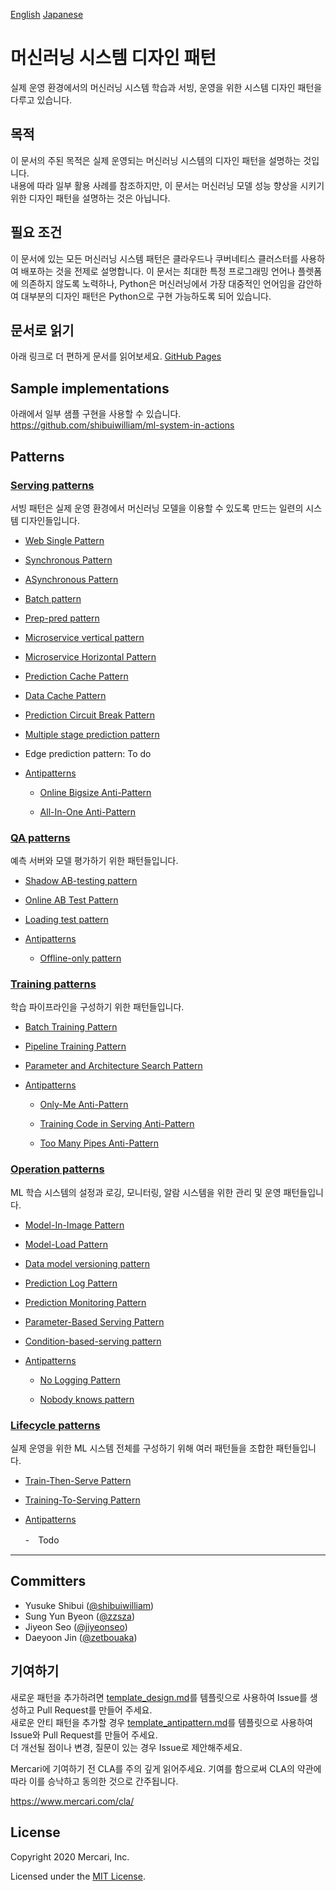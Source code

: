 [English](./README.md) [Japanese](./README_ja.md) 
# 머신러닝 시스템 디자인 패턴 
실제 운영 환경에서의 머신러닝 시스템 학습과 서빙, 운영을 위한 시스템 디자인 패턴을 다루고 있습니다. 

## 목적
이 문서의 주된 목적은 실제 운영되는 머신러닝 시스템의 디자인 패턴을 설명하는 것입니다. 
<br>
내용에 따라 일부 활용 사례를 참조하지만, 이 문서는 머신러닝 모델 성능 향상을 시키기 위한 디자인 패턴을 설명하는 것은 아닙니다. 
<br>

## 필요 조건
이 문서에 있는 모든 머신러닝 시스템 패턴은 클라우드나 쿠버네티스 클러스터를 사용하여 배포하는 것을 전제로 설명합니다. 이 문서는 최대한 특정 프로그래밍 언어나 플렛폼에 의존하지 않도록 노력하나, Python은 머신러닝에서 가장 대중적인 언어임을 감안하여 대부분의 디자인 패턴은 Python으로 구현 가능하도록 되어 있습니다. 
<br>

## 문서로 읽기 
아래 링크로 더 편하게 문서를 읽어보세요. 
[GitHub Pages](https://mercari.github.io/ml-system-design-pattern/README_ko.html)

## Sample implementations
아래에서 일부 샘플 구현을 사용할 수 있습니다.
https://github.com/shibuiwilliam/ml-system-in-actions
## Patterns
### [Serving patterns](./Serving-patterns/README_ko.md)
서빙 패턴은 실제 운영 환경에서 머신러닝 모델을 이용할 수 있도록 만드는 일련의 시스템 디자인들입니다. 
 
- [Web Single Pattern](./Serving-patterns/Web-single-pattern/design_ko.md)


- [Synchronous Pattern](./Serving-patterns/Synchronous-pattern/design_ko.md)


- [ASynchronous Pattern](./Serving-patterns/Asynchronous-pattern/design_ko.md)


- [Batch pattern](./Serving-patterns/Batch-pattern/design_ko.md)


- [Prep-pred pattern](./Serving-patterns/Prep-pred-pattern/design_ko.md)


- [Microservice vertical pattern](./Serving-patterns/Microservice-vertical-pattern/design_ko.md)


- [Microservice Horizontal Pattern](./Serving-patterns/Microservice-horizontal-pattern/design_ko.md)


- [Prediction Cache Pattern](./Serving-patterns/Prediction-cache-pattern/design_ko.md)


- [Data Cache Pattern](./Serving-patterns/Data-cache-pattern/design_ko.md)


- [Prediction Circuit Break Pattern](./Serving-patterns/Prediction-circuit-break-pattern/design_ko.md)


- [Multiple stage prediction pattern](./Serving-patterns/Multiple-stage-prediction-pattern/design_ko.md)
 

- Edge prediction pattern: To do

- [Antipatterns](./Serving-patterns/Anti-patterns/README_ko.md)

  - [Online Bigsize Anti-Pattern](./Serving-patterns/Anti-patterns/Online-bigsize-pattern/design_ko.md)

  - [All-In-One Anti-Pattern](./Serving-patterns/Anti-patterns/All-in-one-pattern/design_ko.md)

### [QA patterns](./QA-patterns/README_ko.md)
예측 서버와 모델 평가하기 위한 패턴들입니다. 

- [Shadow AB-testing pattern](./QA-patterns/Shadow-ab-test-pattern/design_ko.md)


- [Online AB Test Pattern](./QA-patterns/Online-ab-test-pattern/design_ko.md)


- [Loading test pattern](./QA-patterns/Loading-test-pattern/design_ko.md)

- [Antipatterns](./QA-patterns/Anti-patterns/README_ko.md)

  - [Offline-only pattern](./QA-patterns/Anti-patterns/Offline-only-pattern/design_ko.md)

### [Training patterns](./Training-patterns/README_ko.md)
학습 파이프라인을 구성하기 위한 패턴들입니다. 


- [Batch Training Pattern](./Training-patterns/Batch-training-pattern/design_ko.md)


- [Pipeline Training Pattern](./Training-patterns/Pipeline-training-pattern/design_ko.md)


- [Parameter and Architecture Search Pattern](./Training-patterns/Parameter-and-architecture-search-pattern/design_ko.md)


- [Antipatterns](./Training-patterns/Anti-patterns/README_ko.md)

  - [Only-Me Anti-Pattern](./Training-patterns/Anti-patterns/Only-me-pattern/design_ko.md)

  - [Training Code in Serving Anti-Pattern](./Training-patterns/Anti-patterns/Training-code-in-serving-pattern/design_ko.md)

  - [Too Many Pipes Anti-Pattern](./Training-patterns/Anti-patterns/Too-many-pipes-pattern/design_ko.md)

### [Operation patterns](./Operation-patterns/README_ko.md)
ML 학습 시스템의 설정과 로깅, 모니터링, 알람 시스템을 위한 관리 및 운영 패턴들입니다.


- [Model-In-Image Pattern](./Operation-patterns/Model-in-image-pattern/design_ko.md)


- [Model-Load Pattern](./Operation-patterns/Model-load-pattern/design_ko.md)


- [Data model versioning pattern](./Operation-patterns/Data-model-versioning-pattern/design_ko.md)


- [Prediction Log Pattern](./Operation-patterns/Prediction-log-pattern/design_ko.md)


- [Prediction Monitoring Pattern](./Operation-patterns/Prediction-monitoring-pattern/design_ko.md)


- [Parameter-Based Serving Pattern](./Operation-patterns/Parameter-based-serving-pattern/design_ko.md)


- [Condition-based-serving pattern](./Operation-patterns/Condition-based-serving-pattern/design_ko.md)

- [Antipatterns](./Operation-patterns/Anti-patterns/README_ko.md)

  - [No Logging Pattern](./Operation-patterns/Anti-patterns/No-logging-pattern/design_ko.md)

  - [Nobody knows pattern](./Operation-patterns/Anti-patterns/Nobody-knows-pattern/design_ko.md)


### [Lifecycle patterns](./Lifecycle-patterns/README_ko.md)
실제 운영을 위한 ML 시스템 전체를 구성하기 위해 여러 패턴들을 조합한 패턴들입니다. 

- [Train-Then-Serve Pattern](./Lifecycle-patterns/Train-then-serve-pattern/design_ko.md)


- [Training-To-Serving Pattern](./Lifecycle-patterns/Training-to-serving-pattern/design_ko.md)


- [Antipatterns](./Lifecycle-patterns/Anti-patterns/README_ko.md)

  -　Todo

---

## Committers

 * Yusuke Shibui ([@shibuiwilliam](https://github.com/shibuiwilliam))
 * Sung Yun Byeon ([@zzsza](https://github.com/zzsza))
 * Jiyeon Seo ([@jiyeonseo](https://github.com/jiyeonseo))
 * Daeyoon Jin ([@zetbouaka](https://github.com/zetbouaka))

## 기여하기

새로운 패턴을 추가하려면 [template_design.md](./template_design.md)를 템플릿으로 사용하여 Issue를 생성하고 Pull Request를 만들어 주세요.<br>
새로운 안티 패턴을 추가할 경우 [template_antipattern.md](./template_antipatter.md)를 템플릿으로 사용하여 Issue와 Pull Request를 만들어 주세요.<br>
더 개선될 점이나 변경, 질문이 있는 경우 Issue로 제안해주세요. <br>

Mercari에 기여하기 전 CLA를 주의 깊게 읽어주세요. 기여를 함으로써 CLA의 약관에 따라 이를 승낙하고 동의한 것으로 간주됩니다. 

https://www.mercari.com/cla/


## License

Copyright 2020 Mercari, Inc.

Licensed under the [MIT License](LICENSE).
